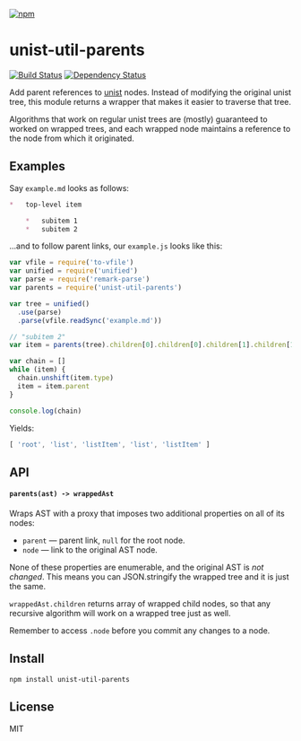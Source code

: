 [![npm](https://nodei.co/npm/unist-util-parents.png)](https://npmjs.com/package/unist-util-parents)

# unist-util-parents

[![Build Status][travis-badge]][travis] [![Dependency Status][david-badge]][david]

Add parent references to [unist][] nodes. Instead of modifying the original unist tree, this module returns a wrapper that makes it easier to traverse that tree.

Algorithms that work on regular unist trees are (mostly) guaranteed to worked on wrapped trees, and each wrapped node maintains a reference to the node from which it originated.

[unist]: https://github.com/wooorm/unist

[travis]: https://travis-ci.org/syntax-tree/unist-util-parents
[travis-badge]: https://travis-ci.org/syntax-tree/unist-util-parents.svg
[david]: https://david-dm.org/syntax-tree/unist-util-parents
[david-badge]: https://david-dm.org/syntax-tree/unist-util-parents.png

## Examples

Say `example.md` looks as follows:

```markdown
*   top-level item

    *   subitem 1
    *   subitem 2
```

...and to follow parent links, our `example.js` looks like this:

```javascript
var vfile = require('to-vfile')
var unified = require('unified')
var parse = require('remark-parse')
var parents = require('unist-util-parents')

var tree = unified()
  .use(parse)
  .parse(vfile.readSync('example.md'))

// "subitem 2"
var item = parents(tree).children[0].children[0].children[1].children[1]

var chain = []
while (item) {
  chain.unshift(item.type)
  item = item.parent
}

console.log(chain)
```

Yields:

```javascript
[ 'root', 'list', 'listItem', 'list', 'listItem' ]
```

## API

#### `parents(ast) -> wrappedAst`

Wraps AST with a proxy that imposes two additional properties on all of its nodes:

-   `parent` — parent link, `null` for the root node.
-   `node` — link to the original AST node.

None of these properties are enumerable, and the original AST is _not changed_. This means you can JSON.stringify the wrapped tree and it is just the same.

`wrappedAst.children` returns array of wrapped child nodes, so that any recursive algorithm will work on a wrapped tree just as well.

Remember to access `.node` before you commit any changes to a node.

## Install

```
npm install unist-util-parents
```

## License

MIT

